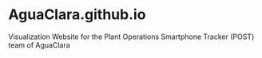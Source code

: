 # AguaClara.github.io
Visualization Website for the Plant Operations Smartphone Tracker (POST) team of AguaClara
